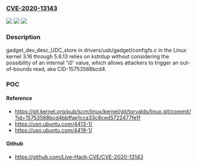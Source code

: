 ### [CVE-2020-13143](https://cve.mitre.org/cgi-bin/cvename.cgi?name=CVE-2020-13143)
![](https://img.shields.io/static/v1?label=Product&message=n%2Fa&color=blue)
![](https://img.shields.io/static/v1?label=Version&message=n%2Fa&color=blue)
![](https://img.shields.io/static/v1?label=Vulnerability&message=n%2Fa&color=brighgreen)

### Description

gadget_dev_desc_UDC_store in drivers/usb/gadget/configfs.c in the Linux kernel 3.16 through 5.6.13 relies on kstrdup without considering the possibility of an internal '\0' value, which allows attackers to trigger an out-of-bounds read, aka CID-15753588bcd4.

### POC

#### Reference
- https://git.kernel.org/pub/scm/linux/kernel/git/torvalds/linux.git/commit/?id=15753588bcd4bbffae1cca33c8ced5722477fe1f
- https://usn.ubuntu.com/4413-1/
- https://usn.ubuntu.com/4419-1/

#### Github
- https://github.com/Live-Hack-CVE/CVE-2020-13143

